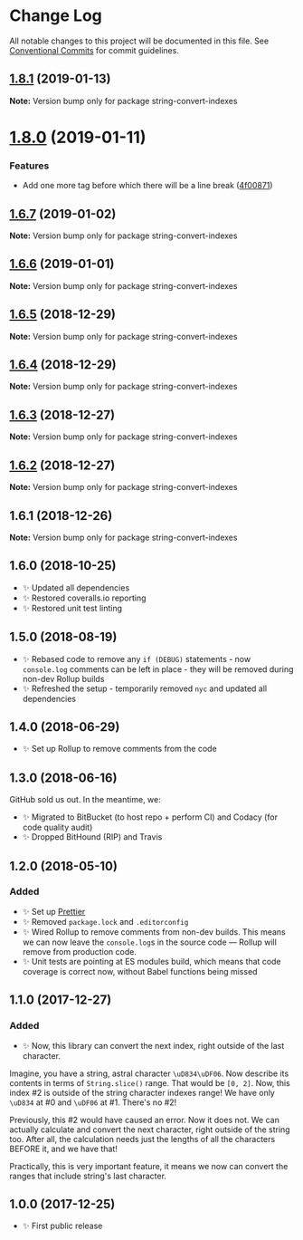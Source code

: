 # Change Log

All notable changes to this project will be documented in this file.
See [Conventional Commits](https://conventionalcommits.org) for commit guidelines.

## [1.8.1](https://bitbucket.org/codsen/codsen/src/master/packages/string-convert-indexes/compare/string-convert-indexes@1.8.0...string-convert-indexes@1.8.1) (2019-01-13)

**Note:** Version bump only for package string-convert-indexes





# [1.8.0](https://bitbucket.org/codsen/codsen/src/master/packages/string-convert-indexes/compare/string-convert-indexes@1.6.7...string-convert-indexes@1.8.0) (2019-01-11)

### Features

- Add one more tag before which there will be a line break ([4f00871](https://bitbucket.org/codsen/codsen/src/master/packages/string-convert-indexes/commits/4f00871))

## [1.6.7](https://bitbucket.org/codsen/codsen/src/master/packages/string-convert-indexes/compare/string-convert-indexes@1.6.6...string-convert-indexes@1.6.7) (2019-01-02)

**Note:** Version bump only for package string-convert-indexes

## [1.6.6](https://bitbucket.org/codsen/codsen/src/master/packages/string-convert-indexes/compare/string-convert-indexes@1.6.5...string-convert-indexes@1.6.6) (2019-01-01)

**Note:** Version bump only for package string-convert-indexes

## [1.6.5](https://bitbucket.org/codsen/codsen/src/master/packages/string-convert-indexes/compare/string-convert-indexes@1.6.4...string-convert-indexes@1.6.5) (2018-12-29)

**Note:** Version bump only for package string-convert-indexes

## [1.6.4](https://bitbucket.org/codsen/codsen/src/master/packages/string-convert-indexes/compare/string-convert-indexes@1.6.3...string-convert-indexes@1.6.4) (2018-12-29)

**Note:** Version bump only for package string-convert-indexes

## [1.6.3](https://bitbucket.org/codsen/codsen/src/master/packages/string-convert-indexes/compare/string-convert-indexes@1.6.2...string-convert-indexes@1.6.3) (2018-12-27)

**Note:** Version bump only for package string-convert-indexes

## [1.6.2](https://bitbucket.org/codsen/codsen/src/master/packages/string-convert-indexes/compare/string-convert-indexes@1.6.1...string-convert-indexes@1.6.2) (2018-12-27)

**Note:** Version bump only for package string-convert-indexes

## 1.6.1 (2018-12-26)

**Note:** Version bump only for package string-convert-indexes

## 1.6.0 (2018-10-25)

- ✨ Updated all dependencies
- ✨ Restored coveralls.io reporting
- ✨ Restored unit test linting

## 1.5.0 (2018-08-19)

- ✨ Rebased code to remove any `if (DEBUG)` statements - now `console.log` comments can be left in place - they will be removed during non-dev Rollup builds
- ✨ Refreshed the setup - temporarily removed `nyc` and updated all dependencies

## 1.4.0 (2018-06-29)

- ✨ Set up Rollup to remove comments from the code

## 1.3.0 (2018-06-16)

GitHub sold us out. In the meantime, we:

- ✨ Migrated to BitBucket (to host repo + perform CI) and Codacy (for code quality audit)
- ✨ Dropped BitHound (RIP) and Travis

## 1.2.0 (2018-05-10)

### Added

- ✨ Set up [Prettier](https://prettier.io)
- ✨ Removed `package.lock` and `.editorconfig`
- ✨ Wired Rollup to remove comments from non-dev builds. This means we can now leave the `console.log`s in the source code — Rollup will remove from production code.
- ✨ Unit tests are pointing at ES modules build, which means that code coverage is correct now, without Babel functions being missed

## 1.1.0 (2017-12-27)

### Added

- ✨ Now, this library can convert the next index, right outside of the last character.

Imagine, you have a string, astral character `\uD834\uDF06`.
Now describe its contents in terms of `String.slice()` range.
That would be `[0, 2]`. Now, this index \#2 is outside of the string character
indexes range! We have only `\uD834` at \#0 and `\uDF06` at \#1. There's no \#2!

Previously, this \#2 would have caused an error. Now it does not. We can actually
calculate and convert the next character, right outside of the string too. After
all, the calculation needs just the lengths of all the characters BEFORE it, and
we have that!

Practically, this is very important feature, it means we now can convert the ranges
that include string's last character.

## 1.0.0 (2017-12-25)

- ✨ First public release
